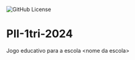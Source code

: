 ![GitHub License](https://img.shields.io/github/license/AlvarezGui/PII-1tri-2024)


# PII-1tri-2024
Jogo educativo para a escola &lt;nome da escola>
